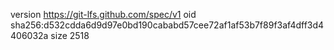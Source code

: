version https://git-lfs.github.com/spec/v1
oid sha256:d532cdda6d9d97e0bd190cababd57cee72af1af53b7f89f3af4dff3d4406032a
size 2518
